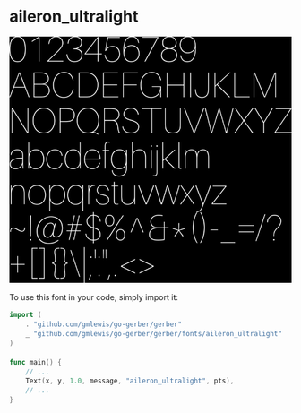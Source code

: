 # aileron_ultralight

![aileron_ultralight](aileron_ultralight.png)

To use this font in your code, simply import it:

```go
import (
	. "github.com/gmlewis/go-gerber/gerber"
	_ "github.com/gmlewis/go-gerber/gerber/fonts/aileron_ultralight"
)

func main() {
	// ...
	Text(x, y, 1.0, message, "aileron_ultralight", pts),
	// ...
}
```
